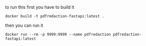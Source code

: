to run this first you have to build it

``docker build -t pdfredaction-fastapi:latest .``         

then you can run it 

``docker run --rm -p 9999:9999 --name pdfredaction pdfredaction-fastapi:latest``
